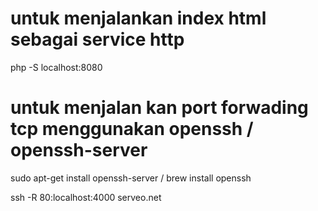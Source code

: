 # untuk menjalankan index html sebagai service http
php -S localhost:8080

# untuk menjalan kan port forwading tcp menggunakan openssh / openssh-server
sudo apt-get install openssh-server / brew install openssh

ssh -R 80:localhost:4000 serveo.net



